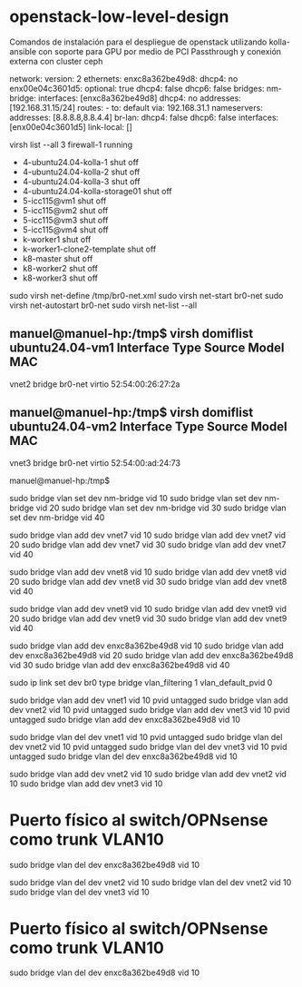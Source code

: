 # openstack-low-level-design

Comandos de instalación para el despliegue de openstack utilizando kolla-ansible con soporte para GPU por medio de PCI Passthrough y conexión externa con cluster ceph

network:
  version: 2
  ethernets:
    enxc8a362be49d8:
      dhcp4: no
    enx00e04c3601d5:
      optional: true
      dhcp4: false
      dhcp6: false
  bridges:
    nm-bridge:
      interfaces: [enxc8a362be49d8]
      dhcp4: no
      addresses: [192.168.31.15/24]
      routes:
        - to: default
          via: 192.168.31.1
      nameservers:
        addresses: [8.8.8.8,8.8.4.4]
    br-lan:
      dhcp4: false
      dhcp6: false
      interfaces: [enx00e04c3601d5]
      link-local: []

virsh list --all
 3    firewall-1                      running
 -    4-ubuntu24.04-kolla-1           shut off
 -    4-ubuntu24.04-kolla-2           shut off
 -    4-ubuntu24.04-kolla-3           shut off
 -    4-ubuntu24.04-kolla-storage01   shut off
 -    5-icc115@vm1                    shut off
 -    5-icc115@vm2                    shut off
 -    5-icc115@vm3                    shut off
 -    5-icc115@vm4                    shut off
 -    k-worker1                       shut off
 -    k-worker1-clone2-template       shut off
 -    k8-master                       shut off
 -    k8-worker2                      shut off
 -    k8-worker3                      shut off

sudo virsh net-define /tmp/br0-net.xml
sudo virsh net-start br0-net
sudo virsh net-autostart br0-net
sudo virsh net-list --all

manuel@manuel-hp:/tmp$ virsh domiflist ubuntu24.04-vm1
 Interface   Type     Source    Model    MAC
------------------------------------------------------------
 vnet2       bridge   br0-net   virtio   52:54:00:26:27:2a

manuel@manuel-hp:/tmp$ virsh domiflist ubuntu24.04-vm2
 Interface   Type     Source    Model    MAC
------------------------------------------------------------
 vnet3       bridge   br0-net   virtio   52:54:00:ad:24:73

manuel@manuel-hp:/tmp$ 


sudo bridge vlan set dev nm-bridge vid 10
sudo bridge vlan set dev nm-bridge vid 20
sudo bridge vlan set dev nm-bridge vid 30
sudo bridge vlan set dev nm-bridge vid 40

sudo bridge vlan add dev vnet7 vid 10
sudo bridge vlan add dev vnet7 vid 20
sudo bridge vlan add dev vnet7 vid 30
sudo bridge vlan add dev vnet7 vid 40

sudo bridge vlan add dev vnet8 vid 10
sudo bridge vlan add dev vnet8 vid 20
sudo bridge vlan add dev vnet8 vid 30
sudo bridge vlan add dev vnet8 vid 40

sudo bridge vlan add dev vnet9 vid 10
sudo bridge vlan add dev vnet9 vid 20
sudo bridge vlan add dev vnet9 vid 30
sudo bridge vlan add dev vnet9 vid 40

sudo bridge vlan add dev enxc8a362be49d8 vid 10
sudo bridge vlan add dev enxc8a362be49d8 vid 20
sudo bridge vlan add dev enxc8a362be49d8 vid 30
sudo bridge vlan add dev enxc8a362be49d8 vid 40



sudo ip link set dev br0 type bridge vlan_filtering 1 vlan_default_pvid 0

sudo bridge vlan add dev vnet1 vid 10 pvid untagged
sudo bridge vlan add dev vnet2 vid 10 pvid untagged
sudo bridge vlan add dev vnet3 vid 10 pvid untagged
sudo bridge vlan add dev enxc8a362be49d8 vid 10

sudo bridge vlan del dev vnet1 vid 10 pvid untagged
sudo bridge vlan del dev vnet2 vid 10 pvid untagged
sudo bridge vlan del dev vnet3 vid 10 pvid untagged
sudo bridge vlan del dev enxc8a362be49d8 vid 10

sudo bridge vlan add dev vnet2 vid 10
sudo bridge vlan add dev vnet2 vid 10
sudo bridge vlan add dev vnet3 vid 10

# Puerto físico al switch/OPNsense como trunk VLAN10
sudo bridge vlan del dev enxc8a362be49d8 vid 10

sudo bridge vlan del dev vnet2 vid 10
sudo bridge vlan del dev vnet2 vid 10
sudo bridge vlan del dev vnet3 vid 10

# Puerto físico al switch/OPNsense como trunk VLAN10
sudo bridge vlan del dev enxc8a362be49d8 vid 10


